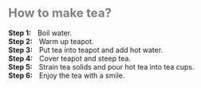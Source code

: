 <html><head>
<title>Tea making</title></head>
<body>

<b> <font size="5" color="grey">How to make tea?</font></b><br/><br/>
<b>Step 1:&nbsp;&nbsp;&nbsp;&nbsp;</b>Boil water.<br/>
<b>Step 2:&nbsp;&nbsp;&nbsp;&nbsp;</b>Warm up teapot.<br/>
<b>Step 3:&nbsp;&nbsp;&nbsp;&nbsp;</b>Put tea into teapot and add hot water.<br/>
<b>Step 4:&nbsp;&nbsp;&nbsp;&nbsp;</b>Cover teapot and steep tea.<br/>
<b>Step 5:&nbsp;&nbsp;&nbsp;&nbsp;</b>Strain tea solids and pour hot tea into tea cups.<br/>
<b>Step 6:&nbsp;&nbsp;&nbsp;&nbsp;</b>Enjoy the tea with a smile.<br/>
</body>
</html>
